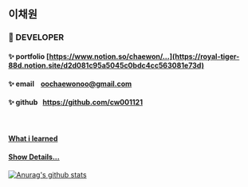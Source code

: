 ## 이채원

### 🌱 DEVELOPER

>

#### ✨ **portfolio** [https://www.notion.so/chaewon/...](https://royal-tiger-88d.notion.site/d2d081c95a5045c0bdc4cc563081e73d)

#### ✨ **email** &nbsp;&nbsp;&nbsp;oochaewonoo@gmail.com

#### ✨ **github** &nbsp;&nbsp;https://github.com/cw001121

<br/>

#### [What i learned](https://github.com/cw001121/TIL)

#### [Show Details...](https://github.com/cw001121/Portfolio.Chaewon)

[![Anurag's github stats](https://github-readme-stats.vercel.app/api?username=cw001121)](https://github.com/cw001121/cw001121)
